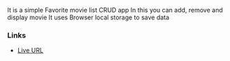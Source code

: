 It is a simple Favorite movie list CRUD app
In this you can add, remove and display movie
It uses Browser local storage to save data

### Links

- [Live URL](https://iamchiki.github.io/favorite-movie-list/)